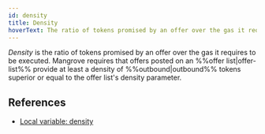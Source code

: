 ```yaml
---
id: density
title: Density
hoverText: The ratio of tokens promised by an offer over the gas it requires to be executed.
---
```


_Density_ is the ratio of tokens promised by an offer over the gas it requires to be executed. Mangrove requires that offers posted on an %%offer list|offer-list%% provide at least a density of %%outbound|outbound%% tokens superior or equal to the offer list's density parameter.

## References
* [Local variable: density](../contracts/technical-references/governance-parameters/local-variables.md#density)